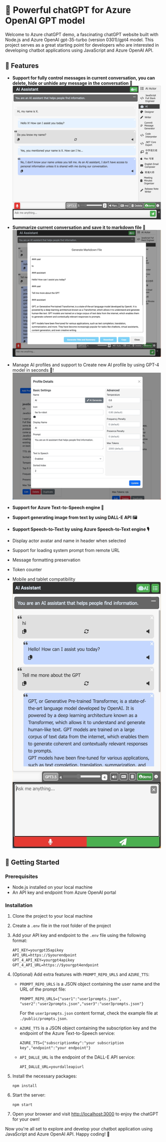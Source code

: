 # 🤖 Powerful chatGPT for Azure OpenAI GPT model 

Welcome to Azure chatGPT demo, a fascinating chatGPT website built with Node.js and Azure OpenAI gpt-35-turbo (version 0301)/gpt4 model. This project serves as a great starting point for developers who are interested in developing chatbot applications using JavaScript and Azure OpenAI API.

## 🌟 Features
- **Support for fully control messages in current conversation, you can delete, hide or unhide any message in the conversation 💬**
![Dekstop Screenshot](screenshot_desktop.png)

- **Summarize current conversation and save it to markdown file 📝**
![Export to markdown file](screenshot_markdown.png)

- Manage AI profiles and support to Create new AI profile by using GPT-4 model in seconds 🤖!
![Manage AI profile](screenshot_profile_manager.png)

- **Support for Azure Text-to-Speech engine 📢**
- **Support generating image from text by using DALL-E API 🖼️**
- **Support Speech-to-Text by using Azure Speech-to-Text engine 🎙️**
- Display actor avatar and name in header when selected
- Support for loading system prompt from remote URL
- Message formatting preservation
- Token counter
- Mobile and tablet compatibility
![Optimize for mobile](screenshot_mobile.png)


## 🚀 Getting Started

### Prerequisites

- Node.js installed on your local machine
- An API key and endpoint from Azure OpenAI portal

### Installation

1. Clone the project to your local machine
2. Create a `.env` file in the root folder of the project
3. Add your API key and endpoint to the `.env` file using the following format:

   ```
   API_KEY=yourgpt35apikey
   API_URL=https://$yourendpoint
   GPT_4_API_KEY=yourgpt4apikey
   GPT_4_API_URL=https://$yourgpt4endpoint
   ```

4. (Optional) Add extra features with `PROMPT_REPO_URLS` and `AZURE_TTS`:

   - `PROMPT_REPO_URLS` is a JSON object containing the user name and the URL of the prompt file:
     ```
     PROMPT_REPO_URLS={"user1":"user1prompts.json", "user2":"user2prompts.json","user3":"user3prompts.json"}
     ```
     For the `user1prompts.json` content format, check the example file at `./public/prompts.json`.

   - `AZURE_TTS` is a JSON object containing the subscription key and the endpoint of the Azure Text-to-Speech service:

     ```
     AZURE_TTS={"subscriptionKey":"your subscription key","endpoint":"your endpoint"}
     ```
   - `API_DALLE_URL` is the endpoint of the DALL-E API service:
     ```
     API_DALLE_URL=yourdalleapiurl
     ```
     
5. Install the necessary packages:

   ```
   npm install
   ```

6. Start the server:

   ```
   npm start
   ```

7. Open your browser and visit [http://localhost:3000](http://localhost:3000) to enjoy the chatGPT for your own!


Now you're all set to explore and develop your chatbot application using JavaScript and Azure OpenAI API. Happy coding! 🎉
